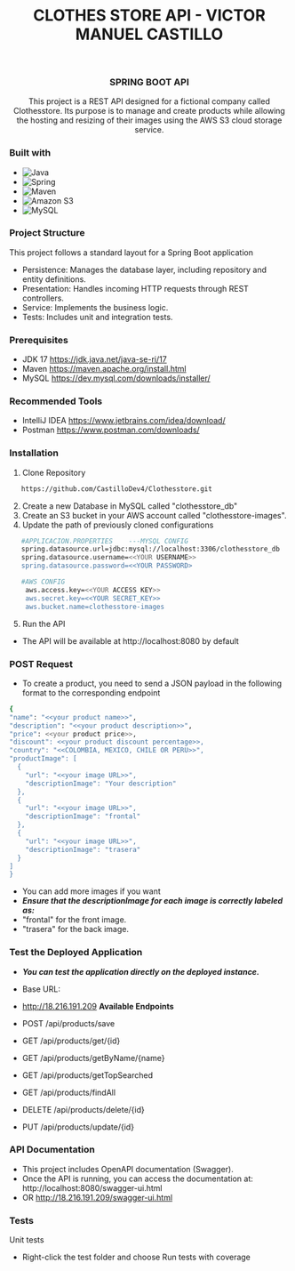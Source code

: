 <div align="center">
  <h1>CLOTHES STORE API - VICTOR MANUEL CASTILLO</h1>
</div>
<br />
<div align="center">
<h3 align="center">SPRING BOOT API</h3>
  <p align="center">
   This project is a REST API designed for a fictional company called Clothesstore. Its purpose is to manage and create products while allowing the hosting and resizing of their images using the AWS S3 cloud storage service.
  </p>
</div>

### Built with

* ![Java](https://img.shields.io/badge/java-%23ED8B00.svg?style=for-the-badge&logo=openjdk&logoColor=white)
* ![Spring](https://img.shields.io/badge/Spring-6DB33F?style=for-the-badge&logo=spring&logoColor=white)
* ![Maven](https://img.shields.io/badge/Apache%20Maven-C71A36?style=for-the-badge&logo=apachemaven&logoColor=white)
* ![Amazon S3](https://img.shields.io/badge/Amazon%20S3-FF9900?style=for-the-badge&logo=amazons3&logoColor=white)
* ![MySQL](https://img.shields.io/badge/mysql-%2300f.svg?&style=for-the-badge&logo=mysql&logoColor=white)

### Project Structure
This project follows a standard layout for a Spring Boot application

* Persistence: Manages the database layer, including repository and entity definitions.
* Presentation: Handles incoming HTTP requests through REST controllers.
* Service: Implements the business logic.
* Tests: Includes unit and integration tests.


### Prerequisites

* JDK 17 https://jdk.java.net/java-se-ri/17
* Maven https://maven.apache.org/install.html
* MySQL https://dev.mysql.com/downloads/installer/

### Recommended Tools
* IntelliJ IDEA https://www.jetbrains.com/idea/download/
* Postman https://www.postman.com/downloads/

### Installation
1. Clone Repository
 ```sh
    https://github.com/CastilloDev4/Clothesstore.git
 ```
2. Create a new Database in MySQL called "clothesstore_db"
3. Create an S3 bucket in your AWS account called "clothesstore-images".
4.  Update the path of previously cloned configurations
 ```sh
    #APPLICACION.PROPERTIES    ---MYSQL CONFIG
    spring.datasource.url=jdbc:mysql://localhost:3306/clothesstore_db
    spring.datasource.username=<<YOUR USERNAME>>
    spring.datasource.password=<<YOUR PASSWORD>
 ```
```sh
   #AWS CONFIG
    aws.access.key=<<YOUR ACCESS KEY>>
    aws.secret.key=<<YOUR SECRET_KEY>>
    aws.bucket.name=clothesstore-images
```

5. Run the API
* The API will be available at http://localhost:8080 by default

 ### POST Request
 * To create a product, you need to send a JSON payload in the following format to the corresponding endpoint
  ```sh
  {
  "name": "<<your product name>>",
  "description": "<<your product description>>",
  "price": <<your product price>>,
  "discount": <<your product discount percentage>>,
  "country": "<<COLOMBIA, MEXICO, CHILE OR PERU>>",
  "productImage": [
    {
      "url": "<<your image URL>>",
      "descriptionImage": "Your description"
    },
    {
      "url": "<<your image URL>>",
      "descriptionImage": "frontal"
    },
    {
      "url": "<<your image URL>>",
      "descriptionImage": "trasera"
    }
  ]
}
```
* You can add more images if you want
* **_Ensure that the descriptionImage for each image is correctly labeled as:_**
* "frontal" for the front image.
* "trasera" for the back image.





 ### Test the Deployed Application
* **_You can test the application directly on the deployed instance._**
* Base URL:
* http://18.216.191.209
**Available Endpoints**

* POST /api/products/save
* GET /api/products/get/{id}
* GET /api/products/getByName/{name}
* GET /api/products/getTopSearched
* GET /api/products/findAll
* DELETE /api/products/delete/{id}
* PUT /api/products/update/{id}



### API Documentation
* This project includes OpenAPI documentation (Swagger).
* Once the API is running, you can access the documentation at:
http://localhost:8080/swagger-ui.html
* OR http://18.216.191.209/swagger-ui.html





### Tests
Unit tests
- Right-click the test folder and choose Run tests with coverage
